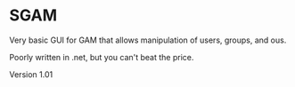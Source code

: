 # SGAM
Very basic GUI for GAM that allows manipulation of users, groups, and ous.

Poorly written in .net, but you can't beat the price.

Version 1.01

